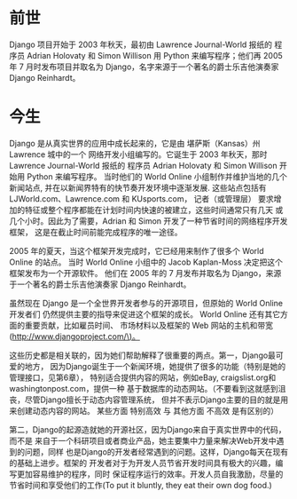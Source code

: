 # 前世

Django 项目开始于 2003 年秋天，最初由 Lawrence Journal-World 报纸的 程序员 Adrian Holovaty 和 Simon Willison 用 Python 来编写程序；他们再 2005 年 7 月时发布项目并取名为 Django，名字来源于一个著名的爵士乐吉他演奏家 Django Reinhardt。

# 今生

Django 是从真实世界的应用中成长起来的，它是由 堪萨斯（Kansas）州 Lawrence 城中的一个 网络开发小组编写的。它诞生于 2003 年秋天，那时 Lawrence Journal-World 报纸的 程序员 Adrian Holovaty 和 Simon Willison 开始用 Python 来编写程序。 当时他们的 World Online 小组制作并维护当地的几个新闻站点, 并在以新闻界特有的快节奏开发环境中逐渐发展. 这些站点包括有 LJWorld.com、Lawrence.com 和 KUsports.com， 记者（或管理层） 要求增加的特征或整个程序都能在计划时间内快速的被建立，这些时间通常只有几天 或几个小时。因此为了需要，Adrian 和 Simon 开发了一种节省时间的网络程序开发框架， 这是在截止时间前能完成程序的唯一途径。

2005 年的夏天，当这个框架开发完成时，它已经用来制作了很多个 World Online 的站点。 当时 World Online 小组中的 Jacob Kaplan-Moss 决定把这个框架发布为一个开源软件。 他们在 2005 年的 7 月发布并取名为 Django，来源于一个著名的爵士乐吉他演奏家 Django Reinhardt。

虽然现在 Django 是一个全世界开发者参与的开源项目，但原始的 World Online 开发者们 仍然提供主要的指导来促进这个框架的成长。 World Online 还有其它方面的重要贡献，比如雇员时间、 市场材料以及框架的 Web 网站的主机和带宽\([http://www.djangoproject.com/\)。](http://www.djangoproject.com/%29。)

这些历史都是相关联的，因为她们帮助解释了很重要的两点。第一，Django最可爱的地方， 因为Django诞生于一个新闻环境，她提供了很多的功能（特别是她的管理接口，见第6章）， 特别适合提供内容的网站，例如eBay, craigslist.org和washingtonpost.com，提供一种 基于数据库的动态网站。（不要看到这就感到沮丧，尽管Django擅长于动态内容管理系统， 但并不表示Django主要的目的就是用来创建动态内容的网站。 某些方面 特别高效 与 其他方面 不高效 是有区别的）

第二，Django的起源造就她的开源社区，因为Django来自于真实世界中的代码，而不是 来自于一个科研项目或者商业产品，她主要集中力量来解决Web开发中遇到的问题，同样 也是Django的开发者经常遇到的问题。这样，Django每天在现有的基础上进步。框架的 开发者对于为开发人员节省开发时间具有极大的兴趣，编写更加容易维护的程序，同时 保证程序运行的效率。开发人员自我激励，尽量的节省时间和享受他们的工作\(To put it bluntly, they eat their own dog food.\)

